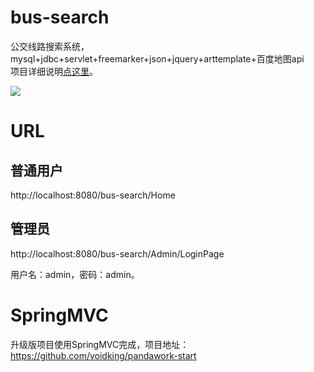 # bus-search
公交线路搜索系统，mysql+jdbc+servlet+freemarker+json+jquery+arttemplate+百度地图api   
项目详细说明[点这里](https://www.voidking.com/dev-bus-search-system/)。   
 

![](http://cdn.voidking.com//imgs/bus-search/result.gif)   


# URL
## 普通用户
http://localhost:8080/bus-search/Home

## 管理员
http://localhost:8080/bus-search/Admin/LoginPage  

用户名：admin，密码：admin。

# SpringMVC
升级版项目使用SpringMVC完成，项目地址：https://github.com/voidking/pandawork-start
